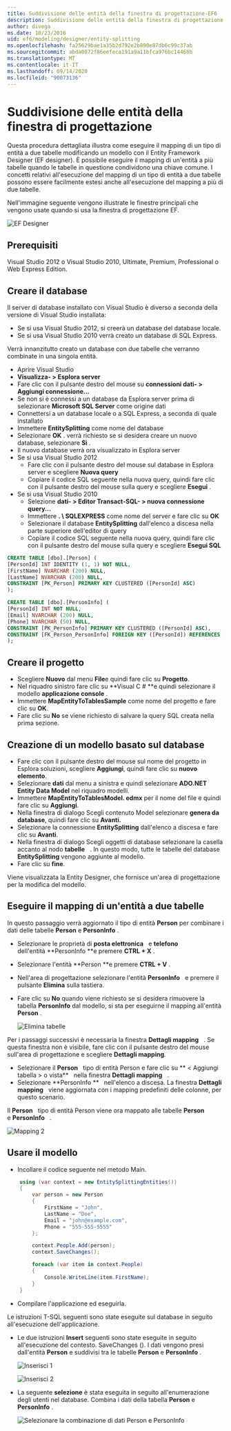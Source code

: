 ```yaml
---
title: Suddivisione delle entità della finestra di progettazione-EF6
description: Suddivisione delle entità della finestra di progettazione in Entity Framework 6
author: divega
ms.date: 10/23/2016
uid: ef6/modeling/designer/entity-splitting
ms.openlocfilehash: fa25629bae1a35b2d792e2b890e87db6c99c37ab
ms.sourcegitcommit: abda0872f86eefeca191a9a11bfca976bc14468b
ms.translationtype: MT
ms.contentlocale: it-IT
ms.lasthandoff: 09/14/2020
ms.locfileid: "90073136"
---
```

# <a name="designer-entity-splitting"></a>Suddivisione delle entità della finestra di progettazione
Questa procedura dettagliata illustra come eseguire il mapping di un tipo di entità a due tabelle modificando un modello con il Entity Framework Designer (EF designer). È possibile eseguire il mapping di un'entità a più tabelle quando le tabelle in questione condividono una chiave comune. I concetti relativi all'esecuzione del mapping di un tipo di entità a due tabelle possono essere facilmente estesi anche all'esecuzione del mapping a più di due tabelle.

Nell'immagine seguente vengono illustrate le finestre principali che vengono usate quando si usa la finestra di progettazione EF.

![EF Designer](~/ef6/media/efdesigner.png)

## <a name="prerequisites"></a>Prerequisiti

Visual Studio 2012 o Visual Studio 2010, Ultimate, Premium, Professional o Web Express Edition.

## <a name="create-the-database"></a>Creare il database

Il server di database installato con Visual Studio è diverso a seconda della versione di Visual Studio installata:

-   Se si usa Visual Studio 2012, si creerà un database del database locale.
-   Se si usa Visual Studio 2010 verrà creato un database di SQL Express.

Verrà innanzitutto creato un database con due tabelle che verranno combinate in una singola entità.

-   Aprire Visual Studio
-   **Visualizza- &gt; Esplora server**
-   Fare clic con il pulsante destro del mouse su **connessioni dati- &gt; Aggiungi connessione...**
-   Se non si è connessi a un database da Esplora server prima di selezionare **Microsoft SQL Server** come origine dati
-   Connettersi a un database locale o a SQL Express, a seconda di quale installato
-   Immettere **EntitySplitting** come nome del database
-   Selezionare **OK** . verrà richiesto se si desidera creare un nuovo database, selezionare **Sì** .
-   Il nuovo database verrà ora visualizzato in Esplora server
-   Se si usa Visual Studio 2012
    -   Fare clic con il pulsante destro del mouse sul database in Esplora server e scegliere **Nuova query**
    -   Copiare il codice SQL seguente nella nuova query, quindi fare clic con il pulsante destro del mouse sulla query e scegliere **Esegui** .
-   Se si usa Visual Studio 2010
    -   Selezione **dati- &gt; Editor Transact-SQL- &gt; nuova connessione query...**
    -   Immettere **. \\ SQLEXPRESS** come nome del server e fare clic su **OK**
    -   Selezionare il database **EntitySplitting** dall'elenco a discesa nella parte superiore dell'editor di query
    -   Copiare il codice SQL seguente nella nuova query, quindi fare clic con il pulsante destro del mouse sulla query e scegliere **Esegui SQL**

``` SQL
CREATE TABLE [dbo].[Person] (
[PersonId] INT IDENTITY (1, 1) NOT NULL,
[FirstName] NVARCHAR (200) NULL,
[LastName] NVARCHAR (200) NULL,
CONSTRAINT [PK_Person] PRIMARY KEY CLUSTERED ([PersonId] ASC)
);

CREATE TABLE [dbo].[PersonInfo] (
[PersonId] INT NOT NULL,
[Email] NVARCHAR (200) NULL,
[Phone] NVARCHAR (50) NULL,
CONSTRAINT [PK_PersonInfo] PRIMARY KEY CLUSTERED ([PersonId] ASC),
CONSTRAINT [FK_Person_PersonInfo] FOREIGN KEY ([PersonId]) REFERENCES [dbo].[Person] ([PersonId]) ON DELETE CASCADE
);
```

## <a name="create-the-project"></a>Creare il progetto

-   Scegliere **Nuovo** dal menu **File**e quindi fare clic su **Progetto**.
-   Nel riquadro sinistro fare clic su **Visual C \# **e quindi selezionare il modello **applicazione console** .
-   Immettere **MapEntityToTablesSample** come nome del progetto e fare clic su **OK**.
-   Fare clic su **No** se viene richiesto di salvare la query SQL creata nella prima sezione.

## <a name="create-a-model-based-on-the-database"></a>Creazione di un modello basato sul database

-   Fare clic con il pulsante destro del mouse sul nome del progetto in Esplora soluzioni, scegliere **Aggiungi**, quindi fare clic su **nuovo elemento**.
-   Selezionare **dati** dal menu a sinistra e quindi selezionare **ADO.NET Entity Data Model** nel riquadro modelli.
-   Immettere **MapEntityToTablesModel. edmx** per il nome del file e quindi fare clic su **Aggiungi**.
-   Nella finestra di dialogo Scegli contenuto Model selezionare **genera da database**, quindi fare clic su **Avanti.**
-   Selezionare la connessione **EntitySplitting** dall'elenco a discesa e fare clic su **Avanti**.
-   Nella finestra di dialogo Scegli oggetti di database selezionare la casella accanto al nodo **tabelle**   .
    In questo modo, tutte le tabelle del database **EntitySplitting** vengono aggiunte al modello.
-   Fare clic su **fine**.

Viene visualizzata la Entity Designer, che fornisce un'area di progettazione per la modifica del modello.

## <a name="map-an-entity-to-two-tables"></a>Eseguire il mapping di un'entità a due tabelle

In questo passaggio verrà aggiornato il tipo di entità **Person** per combinare i dati delle tabelle **Person** e **PersonInfo** .

-   Selezionare le proprietà di **posta elettronica**   e **telefono** dell'entità **PersonInfo **e premere **CTRL + X** .
-   Selezionare l'entità **Person **e premere **CTRL + V** .
-   Nell'area di progettazione selezionare l'entità **PersonInfo**   e premere il pulsante **Elimina** sulla tastiera.
-   Fare clic su **No** quando viene richiesto se si desidera rimuovere la tabella **PersonInfo** dal modello, si sta per eseguirne il mapping all'entità **Person** .

    ![Elimina tabelle](~/ef6/media/deletetables.png)

Per i passaggi successivi è necessaria la finestra **Dettagli mapping**   . Se questa finestra non è visibile, fare clic con il pulsante destro del mouse sull'area di progettazione e scegliere **Dettagli mapping**.

-   Selezionare il **Person**   tipo di entità Person e fare clic su ** &lt; Aggiungi tabella &gt; o vista**   nella finestra **Dettagli mapping**   .
-   Selezionare **PersonInfo **   nell'elenco a discesa.
    La finestra **Dettagli mapping**   viene aggiornata con i mapping predefiniti delle colonne, per questo scenario.

Il **Person**   tipo di entità Person viene ora mappato alle tabelle **Person**   e **PersonInfo**   .

![Mapping 2](~/ef6/media/mapping2.png)

## <a name="use-the-model"></a>Usare il modello

-   Incollare il codice seguente nel metodo Main.

``` csharp
    using (var context = new EntitySplittingEntities())
    {
        var person = new Person
        {
            FirstName = "John",
            LastName = "Doe",
            Email = "john@example.com",
            Phone = "555-555-5555"
        };

        context.People.Add(person);
        context.SaveChanges();

        foreach (var item in context.People)
        {
            Console.WriteLine(item.FirstName);
        }
    }
```

-   Compilare l'applicazione ed eseguirla.

Le istruzioni T-SQL seguenti sono state eseguite sul database in seguito all'esecuzione dell'applicazione. 

-   Le due istruzioni **Insert** seguenti sono state eseguite in seguito all'esecuzione del contesto. SaveChanges (). I dati vengono presi dall'entità **Person** e suddivisi tra le tabelle **Person** e **PersonInfo** .

    ![Inserisci 1](~/ef6/media/insert1.png)

    ![Inserisci 2](~/ef6/media/insert2.png)
-   La seguente **selezione** è stata eseguita in seguito all'enumerazione degli utenti nel database. Combina i dati della tabella **Person** e **PersonInfo** .

    ![Selezionare la combinazione di dati Person e PersonInfo](~/ef6/media/select.png)
